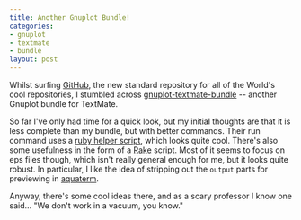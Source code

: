 ```yaml
--- 
title: Another Gnuplot Bundle!
categories: 
- gnuplot
- textmate
- bundle
layout: post
---
```

Whilst surfing [GitHub](http://github.com/ "Secure Git hosting and collaborative development &mdash; GitHub"), the new standard repository for all of the World's
cool repositories, I stumbled across
[gnuplot-textmate-bundle](http://github.com/pieter/gnuplot-textmate-bundle/tree/master "pieter's gnuplot-textmate-bundle at master &mdash; GitHub") -- another Gnuplot bundle for TextMate. 

So far I've only had time for a quick look, but my initial thoughts are that it is less complete than my bundle, but with better commands. Their run command uses a [ruby helper script](http://github.com/pieter/gnuplot-textmate-bundle/tree/master/Support/GnuplotMate.rb "Support/GnuplotMate.rb at master from pieter's gnuplot-textmate-bundle &mdash; GitHub"), which looks quite cool. There's also some usefulness in the form of a [Rake](http://github.com/pieter/gnuplot-textmate-bundle/tree/master/Support/Gnuplot.rake "Support/Gnuplot.rake at master from pieter's gnuplot-textmate-bundle &mdash; GitHub") script. Most of it seems to focus on eps files though, which isn't really general enough for me, but it looks quite robust. In particular, I like the idea of stripping out the `output` parts for previewing in [aquaterm](http://sourceforge.net/projects/aquaterm/ "SourceForge.net: AquaTerm (Mac OS X graphics terminal)").

Anyway, there's some cool ideas there, and as a scary professor I know one said… "We don't work in a vacuum, you know."
